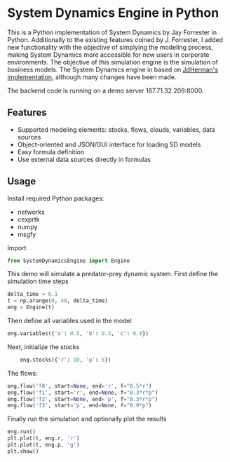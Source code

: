 # System Dynamics Engine in Python

This is a Python implementation of System Dynamics by Jay Forrester in Python. Additionally to the existing features coined by J. Forrester, I added new functionality with the objective of simplying the modeling process, making System Dynamics more accessible for new users in corporate environments. The objective of this simulation engine is the simulation of business models.
The System Dynamics engine in based on [JdHerman's implementation](https://github.com/jdherman/stockflow), although many changes have been made.

The backend code is running on a demo server 167.71.32.209:8000.

## Features
- Supported modeling elements: stocks, flows, clouds, variables, data sources
- Object-oriented and JSON/GUI interface for loading SD models
- Easy formula definition
- Use external data sources directly in formulas 

## Usage
Install required Python packages:
- networkx
- cexprtk
- numpy
- msgfy

Import
```python
from SystemDynamicsEngine import Engine
```
This demo will simulate a predator-prey dynamic system. First define the simulation time steps 
```python
delta_time = 0.1
t = np.arange(0, 40, delta_time)
eng = Engine(t)
```
Then define all variables used in the model
```python
eng.variables({'a': 0.5, 'b': 0.3, 'c': 0.9})
```
Next, initialize the stocks
```python
    eng.stocks({'r': 10, 'p': 5})
```
The flows:
```python
eng.flow('f0', start=None, end='r', f="0.5*r")
eng.flow('f1', start='r', end=None, f="0.3*r*p")
eng.flow('f2', start=None, end='p', f="0.3*r*p")
eng.flow('f3', start='p', end=None, f="0.9*p")
```
Finally run the simulation and optionally plot the results
```python
eng.run()
plt.plot(t, eng.r, 'r')
plt.plot(t, eng.p, 'g')
plt.show()
```